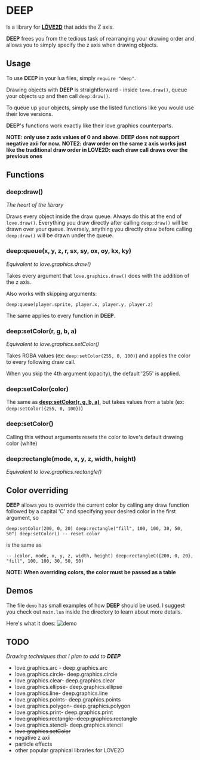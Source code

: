 # DEEP
Is a library for [**LÖVE2D**](https://love2d.org) that adds the Z axis.

**DEEP** frees you from the tedious task of rearranging your drawing order and allows you
to simply specify the z axis when drawing objects.



## Usage
To use **DEEP** in your lua files, simply `require "deep"`.

Drawing objects with **DEEP** is straightforward - inside `love.draw()`, queue your objects up and 
then call `deep:draw()`.

To queue up your objects, simply use the listed functions like you would use their love versions.

**DEEP**'s functions work exactly like their love.graphics counterparts.

**NOTE: only use z axis values of 0 and above. DEEP does not support negative axii for now.**
**NOTE2: draw order on the same z axis works just like the traditional draw order in LOVE2D: 
each draw call draws over the previous ones**



## Functions

### deep:draw()
*The heart of the library*

Draws every object inside the draw queue. Always do this at the end of `love.draw()`.
Everything you draw directly after calling `deep:draw()` will be drawn over your queue. Inversely,
anything you directly draw before calling `deep:draw()` will be drawn under the queue.


### deep:queue(x, y, z, r, sx, sy, ox, oy, kx, ky)
*Equivalent to love.graphics.draw()*

Takes every argument that `love.graphics.draw()` does with the addition of the z axis.

Also works with skipping arguments:

`
deep:queue(player.sprite, player.x, player.y, player.z)
`

The same applies to every function in **DEEP**.


### deep:setColor(r, g, b, a)
*Equivalent to love.graphics.setColor()*

Takes RGBA values (ex: `deep:setColor(255, 0, 100)`) and applies the color to every following draw 
call.

When you skip the 4th argument (opacity), the default '255' is applied.


### deep:setColor(color)

The same as [**deep:setColor(r, g, b, a)**](#deepsetcolorr-g-b-a), but takes values from a table 
(ex: `deep:setColor({255, 0, 100})`)


### deep:setColor()

Calling this without arguments resets the color to love's default drawing color (white)


### deep:rectangle(mode, x, y, z, width, height)
*Equivalent to love.graphics.rectangle()*



## Color overriding

**DEEP** allows you to override the current color by calling any draw function followed by a capital
 'C' and specifying your desired color in the first argument, so 

`
deep:setColor(200, 0, 20)
deep:rectangle("fill", 100, 100, 30, 50, 50")
deep:setColor() -- reset color
`

is the same as

`
-- (color, mode, x, y, z, width, height)
deep:rectangleC({200, 0, 20}, "fill", 100, 100, 30, 50, 50) 
`

**NOTE: When overriding colors, the color must be passed as a table**



## Demos
The file `demo` has small examples of how **DEEP** should be used. I suggest you check out 
`main.lua` inside the directory to learn about more details.

Here's what it does:
![demo](https://i.imgur.com/jRJXcZL.gif)



## TODO
*Drawing techniques that I plan to add to **DEEP*** 
* love.graphics.arc - deep.graphics.arc
* love.graphics.circle- deep.graphics.circle
* love.graphics.clear- deep.graphics.clear
* love.graphics.ellipse- deep.graphics.ellipse
* love.graphics.line- deep.graphics.line
* love.graphics.points- deep.graphics.points
* love.graphics.polygon- deep.graphics.polygon
* love.graphics.print- deep.graphics.print
* ~~love.graphics.rectangle- deep.graphics.rectangle~~
* love.graphics.stencil- deep.graphics.stencil
* ~~love.graphics.setColor~~
* negative z axii
* particle effects
* other popular graphical libraries for LOVE2D
